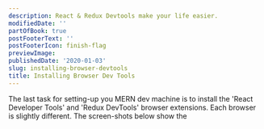 ```yaml
---
description: React & Redux Devtools make your life easier.
modifiedDate: ''
partOfBook: true
postFooterText: ''
postFooterIcon: finish-flag
previewImage:
publishedDate: '2020-01-03'
slug: installing-browser-devtools
title: Installing Browser Dev Tools
---
```


The last task for setting-up you MERN dev machine is to install the 'React Developer Tools' and 'Redux DevTools' browser extensions. Each browser is slightly different. The screen-shots below show the
